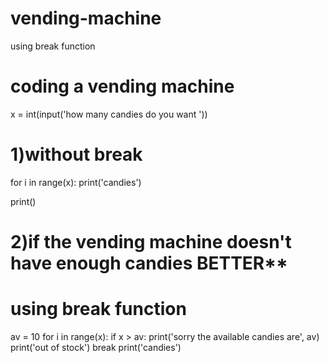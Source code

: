 # vending-machine
using break function

# coding a vending machine
x = int(input('how many candies do you want '))

# 1)without break
for i in range(x):
    print('candies')

print()
# 2)if the vending machine doesn't have enough candies   ********BETTER**********
# using break function
av = 10
for i in range(x):
    if x > av:
        print('sorry the available candies are', av)
        print('out of stock')
        break
    print('candies')


